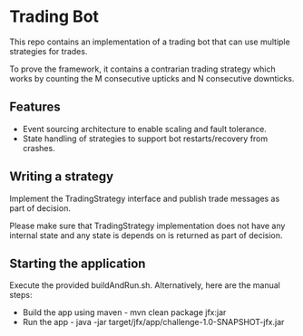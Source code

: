 # Trading Bot

This repo contains an implementation of a trading bot that can use multiple strategies for trades.

To prove the framework, it contains a contrarian trading strategy which works by counting the M consecutive upticks and N consecutive downticks.

## Features

- Event sourcing architecture to enable scaling and fault tolerance.
- State handling of strategies to support bot restarts/recovery from crashes.

## Writing a strategy
Implement the TradingStrategy interface and publish trade messages as part of decision.

Please make sure that TradingStrategy implementation does not have any internal state and any state is depends on is returned as part of decision.

## Starting the application
Execute the provided buildAndRun.sh. Alternatively, here are the manual steps:
- Build the app using maven - mvn clean package jfx:jar
- Run the app - java -jar target/jfx/app/challenge-1.0-SNAPSHOT-jfx.jar
